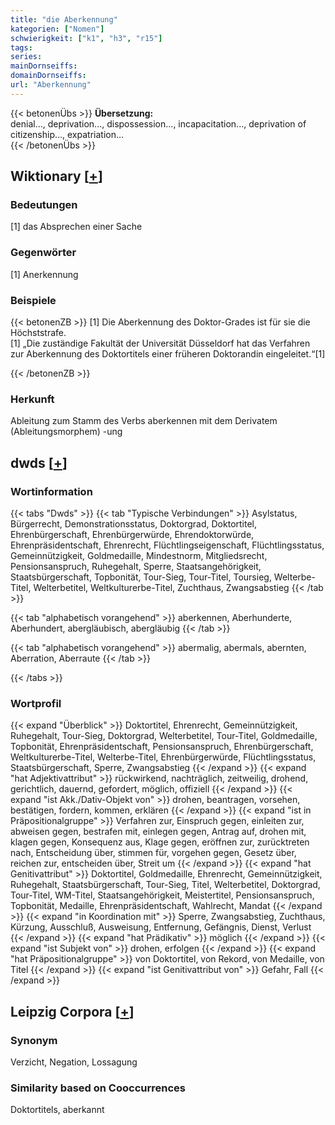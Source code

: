 ```yaml
---
title: "die Aberkennung"
kategorien: ["Nomen"]
schwierigkeit: ["k1", "h3", "r15"]
tags:
series:
mainDornseiffs:
domainDornseiffs:
url: "Aberkennung"
---
```


{{< betonenÜbs >}}
**Übersetzung:**  
denial..., deprivation..., dispossession..., incapacitation..., deprivation of citizenship..., expatriation...  
{{< /betonenÜbs >}}

## Wiktionary [[+](https://de.wiktionary.org/wiki/Aberkennung)]

### Bedeutungen
[1] das Absprechen einer Sache  

### Gegenwörter
[1] Anerkennung  

### Beispiele
{{< betonenZB >}}
[1] Die Aberkennung des Doktor-Grades ist für sie die Höchststrafe.  
[1] „Die zuständige Fakultät der Universität Düsseldorf hat das Verfahren zur Aberkennung des Doktortitels einer früheren Doktorandin eingeleitet.“[1]  

{{< /betonenZB >}}
### Herkunft
Ableitung zum Stamm des Verbs aberkennen mit dem Derivatem (Ableitungsmorphem) -ung  



## dwds [[+](https://www.dwds.de/wb/Aberkennung)]

### Wortinformation
{{< tabs "Dwds" >}}
{{< tab "Typische Verbindungen" >}}
Asylstatus, Bürgerrecht, Demonstrationsstatus, Doktorgrad, Doktortitel, Ehrenbürgerschaft, Ehrenbürgerwürde, Ehrendoktorwürde, Ehrenpräsidentschaft, Ehrenrecht, Flüchtlingseigenschaft, Flüchtlingsstatus, Gemeinnützigkeit, Goldmedaille, Mindestnorm, Mitgliedsrecht, Pensionsanspruch, Ruhegehalt, Sperre, Staatsangehörigkeit, Staatsbürgerschaft, Topbonität, Tour-Sieg, Tour-Titel, Toursieg, Welterbe-Titel, Welterbetitel, Weltkulturerbe-Titel, Zuchthaus, Zwangsabstieg
{{< /tab >}}

{{< tab "alphabetisch vorangehend" >}}
aberkennen, Aberhunderte, Aberhundert, abergläubisch, abergläubig
{{< /tab >}}

{{< tab "alphabetisch vorangehend" >}}
abermalig, abermals, abernten, Aberration, Aberraute
{{< /tab >}}

{{< /tabs >}}

### Wortprofil
{{< expand "Überblick" >}} Doktortitel, Ehrenrecht, Gemeinnützigkeit, Ruhegehalt, Tour-Sieg, Doktorgrad, Welterbetitel, Tour-Titel, Goldmedaille, Topbonität, Ehrenpräsidentschaft, Pensionsanspruch, Ehrenbürgerschaft, Weltkulturerbe-Titel, Welterbe-Titel, Ehrenbürgerwürde, Flüchtlingsstatus, Staatsbürgerschaft, Sperre, Zwangsabstieg {{< /expand >}}
{{< expand "hat Adjektivattribut" >}} rückwirkend, nachträglich, zeitweilig, drohend, gerichtlich, dauernd, gefordert, möglich, offiziell {{< /expand >}}
{{< expand "ist Akk./Dativ-Objekt von" >}} drohen, beantragen, vorsehen, bestätigen, fordern, kommen, erklären {{< /expand >}}
{{< expand "ist in Präpositionalgruppe" >}} Verfahren zur, Einspruch gegen, einleiten zur, abweisen gegen, bestrafen mit, einlegen gegen, Antrag auf, drohen mit, klagen gegen, Konsequenz aus, Klage gegen, eröffnen zur, zurücktreten nach, Entscheidung über, stimmen für, vorgehen gegen, Gesetz über, reichen zur, entscheiden über, Streit um {{< /expand >}}
{{< expand "hat Genitivattribut" >}} Doktortitel, Goldmedaille, Ehrenrecht, Gemeinnützigkeit, Ruhegehalt, Staatsbürgerschaft, Tour-Sieg, Titel, Welterbetitel, Doktorgrad, Tour-Titel, WM-Titel, Staatsangehörigkeit, Meistertitel, Pensionsanspruch, Topbonität, Medaille, Ehrenpräsidentschaft, Wahlrecht, Mandat {{< /expand >}}
{{< expand "in Koordination mit" >}} Sperre, Zwangsabstieg, Zuchthaus, Kürzung, Ausschluß, Ausweisung, Entfernung, Gefängnis, Dienst, Verlust {{< /expand >}}
{{< expand "hat Prädikativ" >}} möglich {{< /expand >}}
{{< expand "ist Subjekt von" >}} drohen, erfolgen {{< /expand >}}
{{< expand "hat Präpositionalgruppe" >}} von Doktortitel, von Rekord, von Medaille, von Titel {{< /expand >}}
{{< expand "ist Genitivattribut von" >}} Gefahr, Fall {{< /expand >}}

## Leipzig Corpora [[+](https://corpora.uni-leipzig.de/en/res?word=Aberkennung&corpusId=deu_newscrawl-public_2018)]


### Synonym
Verzicht, Negation, Lossagung


### Similarity based on Cooccurrences
Doktortitels, aberkannt

